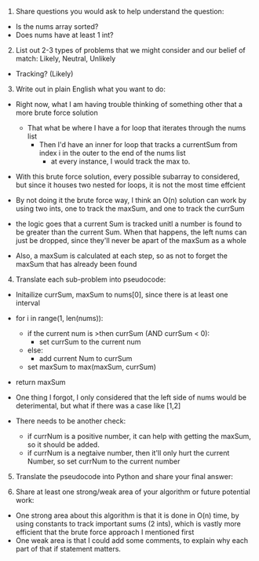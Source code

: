 1. Share questions you would ask to help understand the question:
- Is the nums array sorted?
- Does nums have at least 1 int?

2. List out 2-3 types of problems that we might consider and our belief of match: Likely, Neutral, Unlikely
- Tracking? (Likely)

3. Write out in plain English what you want to do: 
- Right now, what I am having trouble thinking of something other that a more brute force solution
  - That what be where I have a for loop that iterates through the nums list
    - Then I'd have an inner for loop that tracks a currentSum from index i in the outer to the end of the nums list
      - at every instance, I would track the max to. 
- With this brute force solution, every possible subarray to considered, but since it houses two nested for loops, it is not the most time effcient 

- By not doing it the brute force way, I think an O(n) solution can work by using two ints, one to track the maxSum, and one to track the currSum
- the logic goes that a current Sum is tracked unitl a number is found to be greater than the current Sum. When that happens, the left nums can just be dropped, since they'll never be apart of the maxSum as a whole
- Also, a maxSum is calculated at each step, so as not to forget the maxSum that has already been found 

4. Translate each sub-problem into pseudocode:
- Initailize currSum, maxSum to nums[0], since there is at least one interval
- for i in range(1, len(nums)):
  - if the current num is >then currSum (AND currSum < 0):
    - set currSum to the current num
  - else:
    - add current Num to currSum 
  - set maxSum to max(maxSum, currSum)
- return maxSum

- One thing I forgot, I only considered that the left side of nums would be deterimental, but what if there was a case like [1,2]
- There needs to be another check:  
  - if currNum is a positive number, it can help with getting the maxSum, so it should be added.
  - if currNum is a negtaive number, then it'll only hurt the current Number, so set currNum to the current number

5. Translate the pseudocode into Python and share your final answer:
  <!-- class Solution:
    def maxSubArray(self, nums: List[int]) -> int:
        maxSum, currSum = nums[0], nums[0]

        for i in range(1, len(nums)):
            if nums[i] > currSum and currSum < 0:
                currSum = nums[i]
            else:
                currSum += nums[i]
            maxSum = max(maxSum, currSum)
        return maxSum  -->

6. Share at least one strong/weak area of your algorithm or future potential work:
- One strong area about this algorithm is that it is done in O(n) time, by using constants to track important sums (2 ints), which is vastly more efficient that the brute force approach I mentioned first
- One weak area is that I could add some comments, to explain why each part of that if statement matters. 
